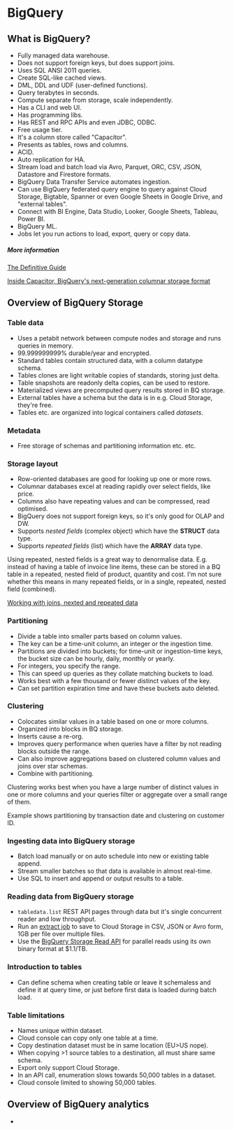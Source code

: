 # BigQuery

## What is BigQuery?

- Fully managed data warehouse.
- Does not support foreign keys, but does support joins.
- Uses SQL ANSI 2011 queries.
- Create SQL-like cached views.
- DML, DDL and UDF (user-defined functions).
- Query terabytes in seconds.
- Compute separate from storage, scale independently.
- Has a CLI and web UI.
- Has programming libs.
- Has REST and RPC APIs and even JDBC, ODBC.
- Free usage tier.
- It's a column store called "Capacitor".
- Presents as tables, rows and columns.
- ACID.
- Auto replication for HA.
- Stream load and batch load via Avro, Parquet, ORC, CSV, JSON, Datastore and Firestore formats.
- BigQuery Data Transfer Service automates ingestion.
- Can use BigQuery federated query engine to query against Cloud Storage, Bigtable, Spanner or even Google Sheets in Google Drive, and "external tables".
- Connect with BI Engine, Data Studio, Looker, Google Sheets, Tableau, Power BI.
- BigQuery ML.
- Jobs let you run actions to load, export, query or copy data.

##### More information

[The Definitive Guide](https://www.google.com/books/edition/Google_BigQuery_The_Definitive_Guide/-Jq4DwAAQBAJ)

[Inside Capacitor, BigQuery's next-generation columnar storage format](https://cloud.google.com/blog/products/bigquery/inside-capacitor-bigquerys-next-generation-columnar-storage-format)

## Overview of BigQuery Storage

### Table data

- Uses a petabit network between compute nodes and storage and runs queries in memory.
- 99.999999999% durable/year and encrypted.
- Standard tables contain structured data, with a column datatype schema.
- Tables clones are light writable copies of standards, storing just delta.
- Table snapshots are readonly delta copies, can be used to restore.
- Materialized views are precomputed query results stored in BQ storage.
- External tables have a schema but the data is in e.g. Cloud Storage, they're free.
- Tables etc. are organized into logical containers called _datasets_.

### Metadata

- Free storage of schemas and partitioning information etc. etc.

### Storage layout

- Row-oriented databases are good for looking up one or more rows.
- Columnar databases excel at reading rapidly over select fields, like price.
- Columns also have repeating values and can be compressed, read optimised.
- BigQuery does not support foreign keys, so it's only good for OLAP and DW.
- Supports _nested fields_ (complex object) which have the **STRUCT** data type.
- Supports _repeated fields_ (list) which have the **ARRAY** data type.

Using repeated, nested fields is a great way to denormalise data. E.g. instead of having a table of invoice line items, these can be stored in a BQ table in a repeated, nested field of product, quantity and cost. I'm not sure whether this means in many repeated fields, or in a single, repeated, nested field (combined).

[Working with joins, nexted and repeated data](https://cloud.google.com/blog/topics/developers-practitioners/bigquery-explained-working-joins-nested-repeated-data)

### Partitioning

- Divide a table into smaller parts based on column values.
- The key can be a time-unit column, an integer or the ingestion time.
- Partitions are divided into buckets; for time-unit or ingestion-time keys, the bucket size can be hourly, daily, monthly or yearly.
- For integers, you specify the range.
- This can speed up queries as they collate matching buckets to load.
- Works best with a few thousand or fewer distinct values of the key.
- Can set partition expiration time and have these buckets auto deleted.

### Clustering

- Colocates similar values in a table based on one or more columns.
- Organized into blocks in BQ storage.
- Inserts cause a re-org.
- Improves query performance when queries have a filter by not reading blocks outside the range.
- Can also improve aggregations based on clustered column values and joins over star schemas.
- Combine with partitioning.

Clustering works best when you have a large number of distinct values in one or more columns and your queries filter or aggregate over a small range of them.

Example shows partitioning by transaction date and clustering on customer ID.

### Ingesting data into BigQuery storage

- Batch load manually or on auto schedule into new or existing table append.
- Stream smaller batches so that data is available in almost real-time.
- Use SQL to insert and append or output results to a table.

### Reading data from BigQuery storage

- `tabledata.list` REST API pages through data but it's single concurrent reader and low throughput.
- Run an [extract job](https://cloud.google.com/bigquery/docs/exporting-data) to save to Cloud Storage in CSV, JSON or Avro form, 1GB per file over multiple files.
- Use the [BigQuery Storage Read API](https://cloud.google.com/bigquery/docs/reference/storage) for parallel reads using its own binary format at $1.1/TB.

### Introduction to tables

- Can define schema when creating table or leave it schemaless and define it at query time, or just before first data is loaded during batch load.

### Table limitations

- Names unique within dataset.
- Cloud console can copy only one table at a time.
- Copy destination dataset must be in same location (EU>US nope).
- When copying >1 source tables to a destination, all must share same schema.
- Export only support Cloud Storage.
- In an API call, enumeration slows towards 50,000 tables in a dataset.
- Cloud console limited to showing 50,000 tables.

## Overview of BigQuery analytics

- 
